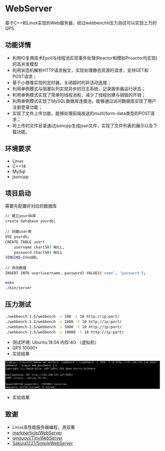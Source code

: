 # WebServer
基于C++和Linux实现的Web服务器，经过webbenchh压力测试可以实现上万的QPS

## 功能详情
* 利用IO复用技术Epoll与线程池实现事件处理(Reactor和模拟Proactor均实现)的高并发模型
* 利用状态机解析HTTP请求报文，实现处理静态资源的请求，支持GET和POST请求；
* 基于小根堆实现的定时器，关闭超时的非活动连接；
* 利用单例模式与阻塞队列实现异步的日志系统，记录服务器运行状态；
* 利用单例模式实现了简单的线程池和，减少了线程创建与销毁的开销；
* 利用单例模式实现了MySQL数据库连接池，能够通过访问数据库实现了用户注册登录功能；
* 实现了文件上传功能，能够处理前端发送的multi/form-data类型的POST请求；
* 将上传的文件目录通过jsoncpp生成json文件，实现了文件列表的展示以及下载功能。

## 环境要求
* Linux
* C++14
* MySql
* jsoncpp


## 项目启动
需要先配置好对应的数据库
```bash
// 建立yourdb库
create database yourdb;

// 创建user表
USE yourdb;
CREATE TABLE user(
    username char(50) NULL,
    password char(50) NULL
)ENGINE=InnoDB;

// 添加数据
INSERT INTO user(username, password) VALUES('name', 'password');
```

```bash
make
./bin/server
```

## 压力测试
```bash
./webbench-1.5/webbench -c 100 -t 10 http://ip:port/
./webbench-1.5/webbench -c 1000 -t 10 http://ip:port/
./webbench-1.5/webbench -c 5000 -t 10 http://ip:port/
./webbench-1.5/webbench -c 10000 -t 10 http://ip:port/
```
* 测试环境: Ubuntu:18.04 内存:4G （虚拟机）
* QPS 10000+
* 实验结果

![](readme_files/webbench.png)

* 实验效果

## **致谢**
* Linux高性能服务器编程，游双著
* [markparticle/WebServer](https://github.com/markparticle/WebServer)
* [qinguoyi/TinyWebServer](https://github.com/qinguoyi/TinyWebServer)
* [Sakura1221/SimpleWebServer](https://github.com/Sakura1221/SimpleWebServer)

